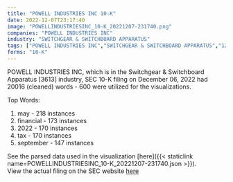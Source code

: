 ```yaml
---
title: "POWELL INDUSTRIES INC 10-K"
date: 2022-12-07T23:17:40
image: "POWELLINDUSTRIESINC_10-K_20221207-231740.png"
companies: "POWELL INDUSTRIES INC"
industry: "SWITCHGEAR & SWITCHBOARD APPARATUS"
tags: ["POWELL INDUSTRIES INC","SWITCHGEAR & SWITCHBOARD APPARATUS","12-06-2022","10-K"]
forms: "10-K"
---
```

POWELL INDUSTRIES INC, which is in the Switchgear & Switchboard Apparatus [3613] industry, SEC 10-K filing on December 06, 2022 had 20016 (cleaned) words - 600 were utilized for the visualizations.

Top Words:
1. may - 218 instances
2. financial - 173 instances
3. 2022 - 170 instances
4. tax - 170 instances
5. september - 147 instances


See the parsed data used in the visualization [here]({{< staticlink name=POWELLINDUSTRIESINC_10-K_20221207-231740.json >}}).  
View the actual filing on the SEC website [here](https://www.sec.gov/Archives/edgar/data/80420/0000080420-22-000036.txt)